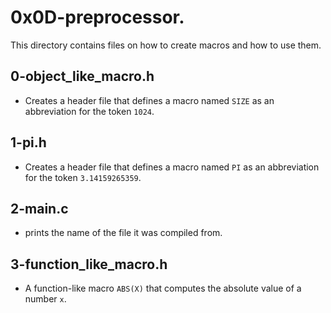 # 0x0D-preprocessor.
This directory contains files on how to create macros and how to use them.

## 0-object\_like\_macro.h
* Creates a header file that defines a macro named `SIZE` as an abbreviation for the token `1024`.

## 1-pi.h
* Creates a header file that defines a macro named `PI` as an abbreviation for the token `3.14159265359`.

## 2-main.c
* prints the name of the file it was compiled from.

## 3-function\_like\_macro.h
* A function-like macro `ABS(X)` that computes the absolute value of a number `x`.

